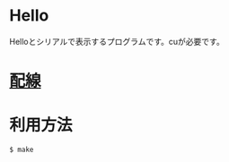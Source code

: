# Hello

Helloとシリアルで表示するプログラムです。cuが必要です。

# [配線](../../../Arduino-CLI/ESP-WROOM-02.md)

# 利用方法

	$ make

